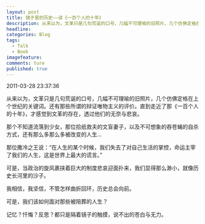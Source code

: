 ```yaml
---
layout: post  
title: 镜子里的历史——读《一百个人的十年》  
description: 从来以为，文革只是几句荒诞的口号，几幅不可理喻的旧照片，几个仿佛定格在上个世纪的关键词。还有那些所谓的辩证唯物主义的评价，直到走近了那《一百个人的十年》，才感觉到文革的存在，透过他们的无奈与悲哀    
headline: 
categories: Blog  
tags: 
  - Talk
  - Book  
imagefeature:  
comments: ture  
published: true  
---
```



2011-03-28 23:37:36

从来以为，文革只是几句荒诞的口号，几幅不可理喻的旧照片，几个仿佛定格在上个世纪的关键词。还有那些所谓的辩证唯物主义的评价。直到走近了那《一百个人的十年》，才感觉到文革的存在，透过他们的无奈与悲哀。

那个不知道流落到少女，那位拾纸救夫的文盲妻子，以及不可想象的吞苍蝇的自杀方式，还有那么多那么多被改变的人生...

那位撒冷之王说：“在人生的某个时候，我们失去了对自己生活的掌控，命运主宰了我们的人生，这是世界上最大的谎言。”

可是，当政治的旋风裹挟着巨大的制度悲哀迎面扑来，我们显得那么渺小，就像历史长河里的沙子。

我相信，我坚信，不管怎样曲折回环，历史总会向前。

可是，我们该如何面对那些被陪葬的人生？

记忆？忏悔？反思？都只是隔着镜子的触摸，说不出的苍白与无力。
